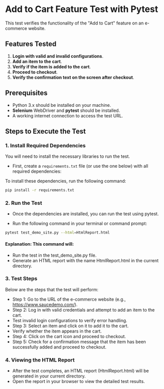 # Add to Cart Feature Test with Pytest

This test verifies the functionality of the "Add to Cart" feature on an e-commerce website.

## Features Tested
1. **Login with valid and invalid configurations**.
2. **Add an item to the cart**.
3. **Verify if the item is added to the cart**.
4. **Proceed to checkout**.
5. **Verify the confirmation text on the screen after checkout**.

## Prerequisites
- Python 3.x should be installed on your machine.
- **Selenium** WebDriver and **pytest** should be installed.
- A working internet connection to access the test URL.

## Steps to Execute the Test


### 1. Install Required Dependencies
You will need to install the necessary libraries to run the test.

- First, create a `requirements.txt` file (or use the one below) with all required dependencies:


To install these dependencies, run the following command:

```bash
pip install -r requirements.txt
```
### 2. Run the Test
- Once the dependencies are installed, you can run the test using pytest.

- Run the following command in your terminal or command prompt:
```bash
pytest test_demo_site.py --html=HtmlReport.html
```
#### Explanation: This command will:

- Run the test in the test_demo_site.py file.
- Generate an HTML report with the name HtmlReport.html in the current directory.

### 3. Test Steps
Below are the steps that the test will perform:

- Step 1: Go to the URL of the e-commerce website (e.g., https://www.saucedemo.com/).
- Step 2: Log in with valid credentials and attempt to add an item to the cart.
- Test invalid login configurations to verify error handling.
- Step 3: Select an item and click on it to add it to the cart.
- Verify whether the item appears in the cart.
- Step 4: Click on the cart icon and proceed to checkout.
- Step 5: Check for a confirmation message that the item has been successfully added and proceed to checkout.

### 4. Viewing the HTML Report
- After the test completes, an HTML report (HtmlReport.html) will be generated in your current directory.
- Open the report in your browser to view the detailed test results.